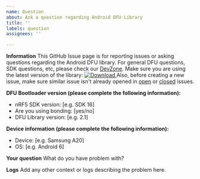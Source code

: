 ```yaml
---
name: Question
about: Ask a question regarding Android DFU Library
title: ''
labels: question
assignees: ''

---
```


**Information**
This GitHub Issue page is for reporting issues or asking questions regarding the Android DFU library. For general DFU questions, SDK questions, etc, please check our [DevZone](https://devzone.nordicsemi.com/).
Make sure you are using the latest version of the library: [ ![Download](https://api.bintray.com/packages/nordic/android/no.nordicsemi.android%3Adfu/images/download.svg) ](https://bintray.com/nordic/android/no.nordicsemi.android%3Adfu/_latestVersion)
Also, before creating a new issue, make sure similar issue isn't already opened in [open](https://github.com/NordicSemiconductor/Android-DFU-Library/issues) or [closed](https://github.com/NordicSemiconductor/Android-DFU-Library/issues?q=is%3Aissue+is%3Aclosed) issues.

**DFU Bootloader version (please complete the following information):**
 - nRF5 SDK version: [e.g. SDK 16]
 - Are you using bonding: [yes/no]
 - DFU Library version: [e.g. 2.1]

**Device information (please complete the following information):**
 - Device: [e.g. Samsung A20]
 - OS: [e.g. Android 6]

**Your question**
What do you have problem with?

**Logs**
Add any other context or logs describing the problem here.
